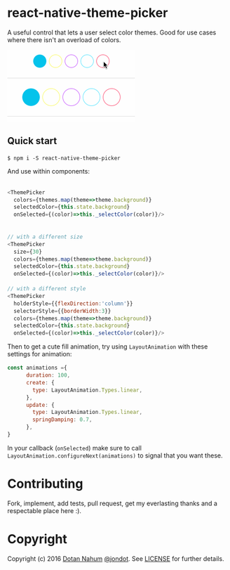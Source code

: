 # react-native-theme-picker

A useful control that lets a user select color themes. Good for
use cases where there isn't an overload of colors.

![](themepicker.gif)


## Quick start

```
$ npm i -S react-native-theme-picker
```

And use within components:

```javascript

<ThemePicker 
  colors={themes.map(theme=>theme.background)} 
  selectedColor={this.state.background} 
  onSelected={(color)=>this._selectColor(color)}/>


// with a different size
<ThemePicker 
  size={30}
  colors={themes.map(theme=>theme.background)} 
  selectedColor={this.state.background} 
  onSelected={(color)=>this._selectColor(color)}/>

// with a different style
<ThemePicker 
  holderStyle={{flexDirection:'column'}}
  selectorStyle={{borderWidth:3}}
  colors={themes.map(theme=>theme.background)} 
  selectedColor={this.state.background} 
  onSelected={(color)=>this._selectColor(color)}/>
```

Then to get a cute fill animation, try using `LayoutAnimation` with
these settings for animation:

```javascript
const animations ={
      duration: 100,
      create: {
        type: LayoutAnimation.Types.linear,
      },
      update: {
        type: LayoutAnimation.Types.linear,
        springDamping: 0.7,
      },
}
```

In your callback (`onSelected`) make sure to call `LayoutAnimation.configureNext(animations)` to
signal that you want these.


# Contributing

Fork, implement, add tests, pull request, get my everlasting thanks and a respectable place here :).

# Copyright

Copyright (c) 2016 [Dotan Nahum](http://gplus.to/dotan) [@jondot](http://twitter.com/jondot). See [LICENSE](LICENSE.txt) for further details.

